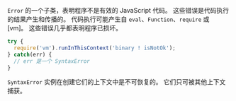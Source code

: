 
`Error` 的一个子类，表明程序不是有效的 JavaScript 代码。
这些错误是代码执行的结果产生和传播的。
代码执行可能产生自 `eval`、`Function`、`require` 或 [vm]。
这些错误几乎都表明程序已损坏。


```js
try {
  require('vm').runInThisContext('binary ! isNotOk');
} catch(err) {
  // err 是一个 SyntaxError
}
```

`SyntaxError` 实例在创建它们的上下文中是不可恢复的。
它们只可被其他上下文捕获。

